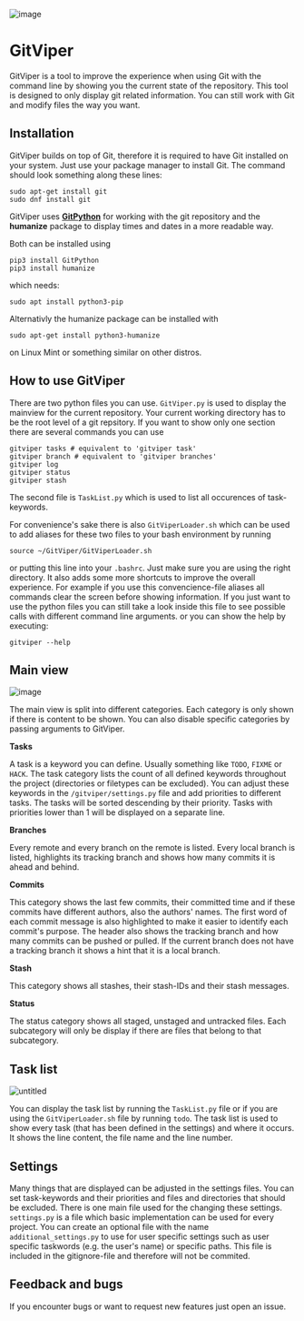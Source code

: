 ![image](https://user-images.githubusercontent.com/3453076/35360877-8035c5b2-015f-11e8-8ab2-1d74e65e3cd5.png)

# GitViper
GitViper is a tool to improve the experience when using Git with the command line by showing you the current state of the repository. This tool is designed to only display git related information. You can still work with Git and modify files the way you want.

## Installation
GitViper builds on top of Git, therefore it is required to have Git installed on your system. Just use your package manager to install Git. The command should look something along these lines:
```
sudo apt-get install git
sudo dnf install git
```

GitViper uses **[GitPython](https://github.com/gitpython-developers/GitPython)** for working with the git repository and the **humanize** package to display times and dates in a more readable way.

Both can be installed using

```
pip3 install GitPython
pip3 install humanize
```

which needs:

```
sudo apt install python3-pip
```

Alternativly the humanize package can be installed with

```
sudo apt-get install python3-humanize
```

on Linux Mint or something similar on other distros.

## How to use GitViper
There are two python files you can use. `GitViper.py` is used to display the mainview for the current repository. Your current working directory has to be the root level of a git repsitory.
If you want to show only one section there are several commands you can use
```
gitviper tasks # equivalent to 'gitviper task'
gitviper branch # equivalent to 'gitviper branches'
gitviper log
gitviper status
gitviper stash
```

The second file is `TaskList.py` which is used to list all occurences of task-keywords.

For convenience's sake there is also `GitViperLoader.sh` which can be used to add aliases for these two files to your bash environment by running 
```
source ~/GitViper/GitViperLoader.sh
```
or putting this line into your `.bashrc`. Just make sure you are using the right directory. It also adds some more shortcuts to improve the overall experience. For example if you use this convencience-file aliases all commands clear the screen before showing information. If you just want to use the python files you can still take a look inside this file to see possible calls with different command line arguments. or you can show the help by executing:

```
gitviper --help
```

## Main view

![image](https://user-images.githubusercontent.com/3453076/35360910-9935f38e-015f-11e8-9b4f-447c99c8a92a.png)

The main view is split into different categories. Each category is only shown if there is content to be shown. You can also disable specific categories by passing arguments to GitViper.

**Tasks**

A task is a keyword you can define. Usually something like `TODO`, `FIXME` or `HACK`. The task category lists the count of all defined keywords throughout the project (directories or filetypes can be excluded). You can adjust these keywords in the `/gitviper/settings.py` file and add priorities to different tasks. The tasks will be sorted descending by their priority. Tasks with priorities lower than 1 will be displayed on a separate line.


**Branches**

Every remote and every branch on the remote is listed.
Every local branch is listed, highlights its tracking branch and shows how many commits it is ahead and behind.

**Commits**

This category shows the last few commits, their committed time and if these commits have different authors, also the authors' names. The first word of each commit message is also highlighted to make it easier to identify each commit's purpose.
The header also shows the tracking branch and how many commits can be pushed or pulled. If the current branch does not have a tracking branch it shows a hint that it is a local branch.

**Stash**

This category shows all stashes, their stash-IDs and their stash messages.

**Status**

The status category shows all staged, unstaged and untracked files. Each subcategory will only be display if there are files that belong to that subcategory.

## Task list

![untitled](https://user-images.githubusercontent.com/3453076/48317511-b6b61500-e5f3-11e8-8426-5bee86120cc0.png)

You can display the task list by running the `TaskList.py` file or if you are using the `GitViperLoader.sh` file by running `todo`. The task list is used to show every task (that has been defined in the settings) and where it occurs. It shows the line content, the file name and the line number.

## Settings
Many things that are displayed can be adjusted in the settings files. You can set task-keywords and their priorities and files and directories that should be excluded.
There is one main file used for the changing these settings. `settings.py` is a file which basic implementation can be used for every project. You can create an optional file with the name `additional_settings.py` to use for user specific settings such as user specific taskwords (e.g. the user's name) or specific paths. This file is included in the gitignore-file and therefore will not be commited. 

## Feedback and bugs
If you encounter bugs or want to request new features just open an issue.
